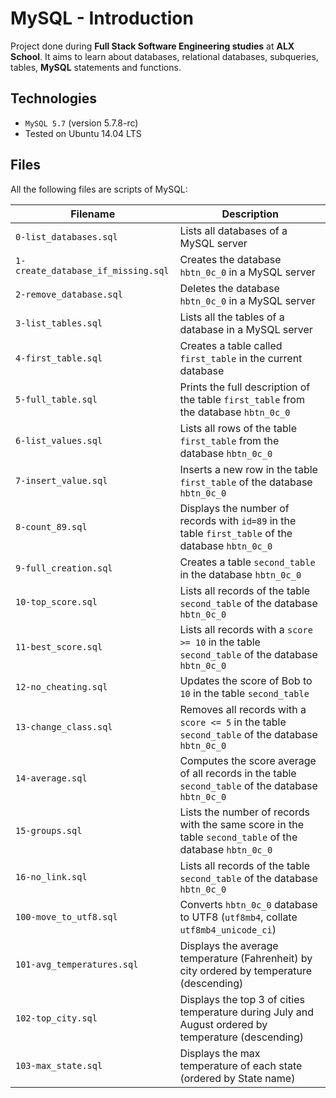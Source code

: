 # MySQL - Introduction

Project done during **Full Stack Software Engineering studies** at **ALX School**. It aims to learn about databases, relational databases, subqueries, tables, **MySQL** statements and functions.

## Technologies

- `MySQL 5.7` (version 5.7.8-rc)
- Tested on Ubuntu 14.04 LTS

## Files

All the following files are scripts of MySQL:

| Filename                           | Description                                                                                             |
| ---------------------------------- | ------------------------------------------------------------------------------------------------------- |
| `0-list_databases.sql`             | Lists all databases of a MySQL server                                                                   |
| `1-create_database_if_missing.sql` | Creates the database `hbtn_0c_0` in a MySQL server                                                      |
| `2-remove_database.sql`            | Deletes the database `hbtn_0c_0` in a MySQL server                                                      |
| `3-list_tables.sql`                | Lists all the tables of a database in a MySQL server                                                    |
| `4-first_table.sql`                | Creates a table called `first_table` in the current database                                            |
| `5-full_table.sql`                 | Prints the full description of the table `first_table` from the database `hbtn_0c_0`                    |
| `6-list_values.sql`                | Lists all rows of the table `first_table` from the database `hbtn_0c_0`                                 |
| `7-insert_value.sql`               | Inserts a new row in the table `first_table` of the database `hbtn_0c_0`                                |
| `8-count_89.sql`                   | Displays the number of records with `id=89` in the table `first_table` of the database `hbtn_0c_0`      |
| `9-full_creation.sql`              | Creates a table `second_table` in the database `hbtn_0c_0`                                              |
| `10-top_score.sql`                 | Lists all records of the table `second_table` of the database `hbtn_0c_0`                               |
| `11-best_score.sql`                | Lists all records with a `score >= 10` in the table `second_table` of the database `hbtn_0c_0`          |
| `12-no_cheating.sql`               | Updates the score of Bob to `10` in the table `second_table`                                            |
| `13-change_class.sql`              | Removes all records with a `score <= 5` in the table `second_table` of the database `hbtn_0c_0`         |
| `14-average.sql`                   | Computes the score average of all records in the table `second_table` of the database `hbtn_0c_0`       |
| `15-groups.sql`                    | Lists the number of records with the same score in the table `second_table` of the database `hbtn_0c_0` |
| `16-no_link.sql`                   | Lists all records of the table `second_table` of the database `hbtn_0c_0`                               |
| `100-move_to_utf8.sql`             | Converts `hbtn_0c_0` database to UTF8 (`utf8mb4`, collate `utf8mb4_unicode_ci`)                         |
| `101-avg_temperatures.sql`         | Displays the average temperature (Fahrenheit) by city ordered by temperature (descending)               |
| `102-top_city.sql`                 | Displays the top 3 of cities temperature during July and August ordered by temperature (descending)     |
| `103-max_state.sql`                | Displays the max temperature of each state (ordered by State name)                                      |
